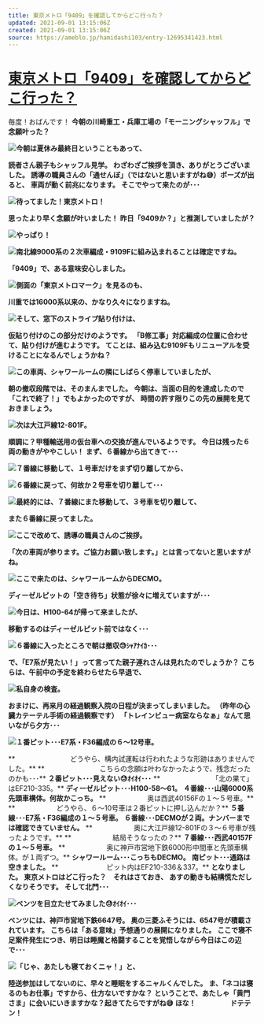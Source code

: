 ```yaml
---
title: 東京メトロ「9409」を確認してからどこ行った？
updated: 2021-09-01 13:15:06Z
created: 2021-09-01 13:15:06Z
source: https://ameblo.jp/hamidashi103/entry-12695341423.html
---
```


# [東京メトロ「9409」を確認してからどこ行った？](https://ameblo.jp/hamidashi103/entry-12695341423.html)

毎度！おばんです！
**今朝の川崎重工・兵庫工場の「モーニングシャッフル」で念願叶った？**

**[![](https://stat.ameba.jp/user_images/20210831/20/hamidashi103/5d/76/j/o3906259614994571409.jpg?caw=800)](https://stat.ameba.jp/user_images/20210831/20/hamidashi103/5d/76/j/o3906259614994571409.jpg)今朝は夏休み最終日ということもあって、**

**読者さん親子もシャッフル見学。**
**わざわざご挨拶を頂き、ありがとうございました。**
**誘導の職員さんの「通せんぼ」（ではないと思いますがね😅）ポーズが出ると、**
**車両が動く前兆になります。**
**そこでやって来たのが･･･**

**[![](https://stat.ameba.jp/user_images/20210831/20/hamidashi103/33/17/j/o3943262014994571937.jpg?caw=800)](https://stat.ameba.jp/user_images/20210831/20/hamidashi103/33/17/j/o3943262014994571937.jpg)待ってました！東京メトロ！**

**思ったより早く念願が叶いました！**
**昨日「9409か？」と推測していましたが？**

**[![](https://stat.ameba.jp/user_images/20210831/20/hamidashi103/fb/a6/j/o3928261014994572029.jpg?caw=800)](https://stat.ameba.jp/user_images/20210831/20/hamidashi103/fb/a6/j/o3928261014994572029.jpg)やっぱり！**

**[![](https://stat.ameba.jp/user_images/20210831/20/hamidashi103/18/ae/j/o2047136114994572205.jpg?caw=800)](https://stat.ameba.jp/user_images/20210831/20/hamidashi103/18/ae/j/o2047136114994572205.jpg)南北線9000系の２次車編成・9109Fに組み込まれることは確定ですね。**

**「9409」で、ある意味安心しました。**

**[![](https://stat.ameba.jp/user_images/20210831/20/hamidashi103/6b/fd/j/o2290152114994572440.jpg?caw=800)](https://stat.ameba.jp/user_images/20210831/20/hamidashi103/6b/fd/j/o2290152114994572440.jpg)側面の「東京メトロマーク」を見るのも、**

**川重では16000系以来の、かなり久々になりますね。**

**[![](https://stat.ameba.jp/user_images/20210831/20/hamidashi103/a9/37/j/o2059136814994572688.jpg?caw=800)](https://stat.ameba.jp/user_images/20210831/20/hamidashi103/a9/37/j/o2059136814994572688.jpg)そして、窓下のストライプ貼り付けは、**

**仮貼り付けのこの部分だけのようです。**
**「B修工事」対応編成の位置に合わせて、貼り付けが進むようです。**
**てことは、組み込む9109Fもリニューアルを受けることになるんでしょうかね？**

**[![](https://stat.ameba.jp/user_images/20210831/20/hamidashi103/3b/57/j/o3960263114994572813.jpg?caw=800)](https://stat.ameba.jp/user_images/20210831/20/hamidashi103/3b/57/j/o3960263114994572813.jpg)この車両、シャワールームの隣にしばらく停車していましたが、**

**朝の撤収段階では、そのまんまでした。**
**今朝は、当面の目的を達成したので「これで終了！」でもよかったのですが、**
**時間の許す限りこの先の展開を見ておきましょう。**

**[![](https://stat.ameba.jp/user_images/20210831/20/hamidashi103/98/9b/j/o3926260914994572927.jpg?caw=800)](https://stat.ameba.jp/user_images/20210831/20/hamidashi103/98/9b/j/o3926260914994572927.jpg)次は大江戸線12-801F。**

**順調に？甲種輸送用の仮台車への交換が進んでいるようです。**
**今日は残った６両の動きがややこしい！**
**まず、６番線から出てきて･･･**

**[![](https://stat.ameba.jp/user_images/20210831/20/hamidashi103/6e/35/j/o3935261514994573012.jpg?caw=800)](https://stat.ameba.jp/user_images/20210831/20/hamidashi103/6e/35/j/o3935261514994573012.jpg)７番線に移動して、１号車だけをまず切り離してから、**

**[![](https://stat.ameba.jp/user_images/20210831/20/hamidashi103/32/c8/j/o3900259214994573528.jpg?caw=800)](https://stat.ameba.jp/user_images/20210831/20/hamidashi103/32/c8/j/o3900259214994573528.jpg)６番線に戻って、何故か２号車を切り離して･･･**

**[![](https://stat.ameba.jp/user_images/20210831/20/hamidashi103/21/da/j/o3915260114994573763.jpg?caw=800)](https://stat.ameba.jp/user_images/20210831/20/hamidashi103/21/da/j/o3915260114994573763.jpg)最終的には、７番線にまた移動して、３号車を切り離して、**

**また６番線に戻ってました。**

**[![](https://stat.ameba.jp/user_images/20210831/20/hamidashi103/00/c3/j/o3940261814994573918.jpg?caw=800)](https://stat.ameba.jp/user_images/20210831/20/hamidashi103/00/c3/j/o3940261814994573918.jpg)ここで改めて、誘導の職員さんのご挨拶。**

**「次の車両が参ります。ご協力お願い致します。」とは言ってないと思いますがね。**

**[![](https://stat.ameba.jp/user_images/20210831/20/hamidashi103/08/2c/j/o3911259814994573979.jpg?caw=800)](https://stat.ameba.jp/user_images/20210831/20/hamidashi103/08/2c/j/o3911259814994573979.jpg)ここで来たのは、シャワールームからDECMO。**

**ディーゼルピットの「空き待ち」状態が徐々に増えていますが･･･**

**[![](https://stat.ameba.jp/user_images/20210831/20/hamidashi103/4b/91/j/o3911259914994574021.jpg?caw=800)](https://stat.ameba.jp/user_images/20210831/20/hamidashi103/4b/91/j/o3911259914994574021.jpg)今日は、H100-64が帰って来ましたが、**

**移動するのはディーゼルピット前ではなく･･･**

**[![](https://stat.ameba.jp/user_images/20210831/20/hamidashi103/0b/56/j/o3843255314994574091.jpg?caw=800)](https://stat.ameba.jp/user_images/20210831/20/hamidashi103/0b/56/j/o3843255314994574091.jpg)６番線に入ったところで朝は撤収😓ｼｬｱﾅｲｶ･･･**

**で、「E7系が見たい！」って言ってた親子連れさんは見れたのでしょうか？**
**こちらは、午前中の予定を終わらせたら早退で、**

**[![](https://stat.ameba.jp/user_images/20210831/20/hamidashi103/e0/05/j/o4912326414994574224.jpg?caw=800)](https://stat.ameba.jp/user_images/20210831/20/hamidashi103/e0/05/j/o4912326414994574224.jpg)私自身の検査。**

**おまけに、再来月の経過観察入院の日程が決まってしまいました。**
**（昨年の心臓カテーテル手術の経過観察です）**
**「トレインビュー病室ならなぁ」なんて思いながら夕方･･･**

**[![](https://stat.ameba.jp/user_images/20210831/20/hamidashi103/4e/a7/j/o4149275714994574267.jpg?caw=800)](https://stat.ameba.jp/user_images/20210831/20/hamidashi103/4e/a7/j/o4149275714994574267.jpg)１番ピット･･･E7系・F36編成の６～12号車。**

**　　　　　　　　どうやら、構内試運転は行われたような形跡はありませんでした。**
**　　　　　　　　こちらの念願は叶わなかったようで、残念だったのかも･･･**
**２番ピット･･･見えない😓ｵｲｵｲ･･･**
**　　　　　　　　「北の果て」はEF210-335。**
**ディーゼルピット･･･H100-58～61。**
**４番線･･･山陽6000系先頭車構体。何故かこっち。**
**　　　　　　奥は西武40156Fの１～５号車。**
**　　　　　　どうやら、６～10号車は２番ピットに押し込んだか？**
**５番線･･･E7系・F36編成の１～５号車。**
**６番線･･･DECMOが２両。ナンバーまでは確認できていません。**
**　　　　　　奥に大江戸線12-801Fの３～６号車が残ったようです。**
**　　　　　　結局そうなったの？**
**７番線･･･西武40157Fの１～５号車。**
**　　　　　　奥に神戸市営地下鉄6000形中間車と先頭車構体。が１両ずつ。**
**シャワールーム･･･こっちもDECMO。**
**南ピット･･･通路は空きました。**
**　　　　　　　ピット内はEF210-336＆337。**
**となりました。**
**東京メトロはどこ行った？　それはさておき、**
**あすの動きも結構慌ただしくなりそうです。**
**そして北門･･･**

**[![](https://stat.ameba.jp/user_images/20210831/20/hamidashi103/3e/3b/j/o0883058714994574412.jpg?caw=800)](https://stat.ameba.jp/user_images/20210831/20/hamidashi103/3e/3b/j/o0883058714994574412.jpg)ベンツを目立たせてみました😓ｵｲｵｲ･･･**

**ベンツには、神戸市営地下鉄6647号。**
**奥の三菱ふそうには、6547号が積載されています。**
**こちらは「ある意味」予想通りの展開になりました。**
**ここで寝不足案件発生につき、明日は睡魔と格闘することを覚悟しながら今日はこの辺で･･･**

**[![](https://stat.ameba.jp/user_images/20210831/20/hamidashi103/e3/54/j/o4150275714994574902.jpg?caw=800)](https://stat.ameba.jp/user_images/20210831/20/hamidashi103/e3/54/j/o4150275714994574902.jpg)「じゃ、あたしも寝ておくニャ！」と、**

**陸送参加はしてないのに、早々と睡眠をするニャルくんでした。**
**ま、「ネコは寝るのもお仕事」ですから、仕方ないですかな？**
**ということで、あたしゃ「黄門さま」に会いにいきますかな？起きてたらですがね😅**
**ほな！　　　　　ドテテン！**